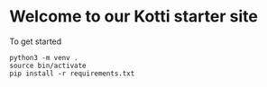 Welcome to our Kotti starter site
==================================
To get started

```
python3 -m venv .
source bin/activate
pip install -r requirements.txt
```

